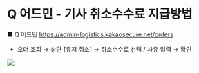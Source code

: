 # Q 어드민 - 기사 취소수수료 지급방법

■ Q 어드민 <https://admin-logistics.kakaosecure.net/orders>

* 오더 조회 → 상단 [유저 취소] → 취소수수료 선택 / 사유 입력 → 확인

![](https://kakaomobilitysupport.zendesk.com/hc/article_attachments/30026149514393)
